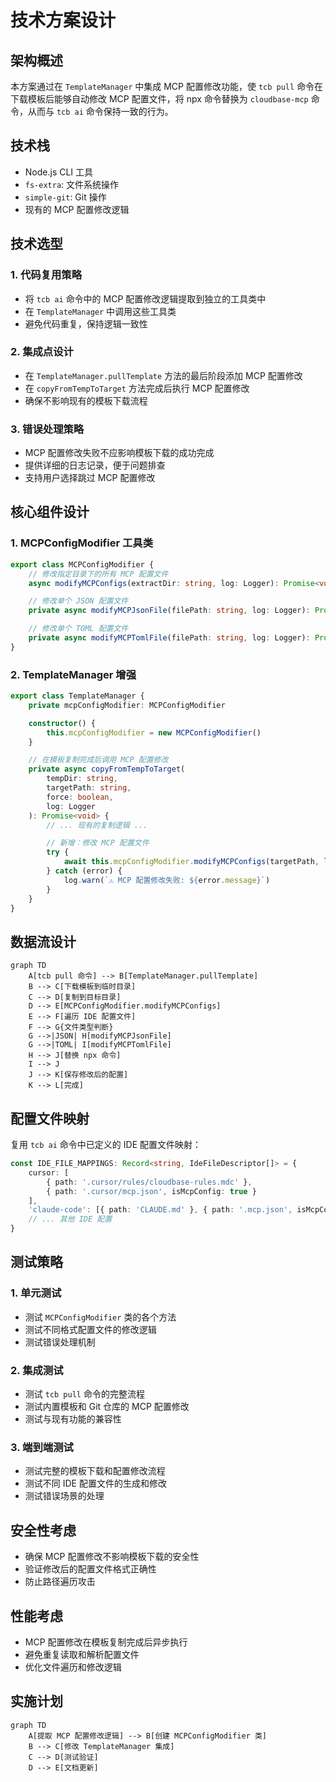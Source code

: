 # 技术方案设计

## 架构概述

本方案通过在 `TemplateManager` 中集成 MCP 配置修改功能，使 `tcb pull` 命令在下载模板后能够自动修改 MCP 配置文件，将 npx 命令替换为 `cloudbase-mcp` 命令，从而与 `tcb ai` 命令保持一致的行为。

## 技术栈

- Node.js CLI 工具
- `fs-extra`: 文件系统操作
- `simple-git`: Git 操作
- 现有的 MCP 配置修改逻辑

## 技术选型

### 1. 代码复用策略

- 将 `tcb ai` 命令中的 MCP 配置修改逻辑提取到独立的工具类中
- 在 `TemplateManager` 中调用这些工具类
- 避免代码重复，保持逻辑一致性

### 2. 集成点设计

- 在 `TemplateManager.pullTemplate` 方法的最后阶段添加 MCP 配置修改
- 在 `copyFromTempToTarget` 方法完成后执行 MCP 配置修改
- 确保不影响现有的模板下载流程

### 3. 错误处理策略

- MCP 配置修改失败不应影响模板下载的成功完成
- 提供详细的日志记录，便于问题排查
- 支持用户选择跳过 MCP 配置修改

## 核心组件设计

### 1. MCPConfigModifier 工具类

```typescript
export class MCPConfigModifier {
    // 修改指定目录下的所有 MCP 配置文件
    async modifyMCPConfigs(extractDir: string, log: Logger): Promise<void>

    // 修改单个 JSON 配置文件
    private async modifyMCPJsonFile(filePath: string, log: Logger): Promise<void>

    // 修改单个 TOML 配置文件
    private async modifyMCPTomlFile(filePath: string, log: Logger): Promise<void>
}
```

### 2. TemplateManager 增强

```typescript
export class TemplateManager {
    private mcpConfigModifier: MCPConfigModifier

    constructor() {
        this.mcpConfigModifier = new MCPConfigModifier()
    }

    // 在模板复制完成后调用 MCP 配置修改
    private async copyFromTempToTarget(
        tempDir: string,
        targetPath: string,
        force: boolean,
        log: Logger
    ): Promise<void> {
        // ... 现有的复制逻辑 ...

        // 新增：修改 MCP 配置文件
        try {
            await this.mcpConfigModifier.modifyMCPConfigs(targetPath, log)
        } catch (error) {
            log.warn(`⚠️ MCP 配置修改失败: ${error.message}`)
        }
    }
}
```

## 数据流设计

```mermaid
graph TD
    A[tcb pull 命令] --> B[TemplateManager.pullTemplate]
    B --> C[下载模板到临时目录]
    C --> D[复制到目标目录]
    D --> E[MCPConfigModifier.modifyMCPConfigs]
    E --> F[遍历 IDE 配置文件]
    F --> G{文件类型判断}
    G -->|JSON| H[modifyMCPJsonFile]
    G -->|TOML| I[modifyMCPTomlFile]
    H --> J[替换 npx 命令]
    I --> J
    J --> K[保存修改后的配置]
    K --> L[完成]
```

## 配置文件映射

复用 `tcb ai` 命令中已定义的 IDE 配置文件映射：

```typescript
const IDE_FILE_MAPPINGS: Record<string, IdeFileDescriptor[]> = {
    cursor: [
        { path: '.cursor/rules/cloudbase-rules.mdc' },
        { path: '.cursor/mcp.json', isMcpConfig: true }
    ],
    'claude-code': [{ path: 'CLAUDE.md' }, { path: '.mcp.json', isMcpConfig: true }]
    // ... 其他 IDE 配置
}
```

## 测试策略

### 1. 单元测试

- 测试 `MCPConfigModifier` 类的各个方法
- 测试不同格式配置文件的修改逻辑
- 测试错误处理机制

### 2. 集成测试

- 测试 `tcb pull` 命令的完整流程
- 测试内置模板和 Git 仓库的 MCP 配置修改
- 测试与现有功能的兼容性

### 3. 端到端测试

- 测试完整的模板下载和配置修改流程
- 测试不同 IDE 配置文件的生成和修改
- 测试错误场景的处理

## 安全性考虑

- 确保 MCP 配置修改不影响模板下载的安全性
- 验证修改后的配置文件格式正确性
- 防止路径遍历攻击

## 性能考虑

- MCP 配置修改在模板复制完成后异步执行
- 避免重复读取和解析配置文件
- 优化文件遍历和修改逻辑

## 实施计划

```mermaid
graph TD
    A[提取 MCP 配置修改逻辑] --> B[创建 MCPConfigModifier 类]
    B --> C[修改 TemplateManager 集成]
    C --> D[测试验证]
    D --> E[文档更新]
```

